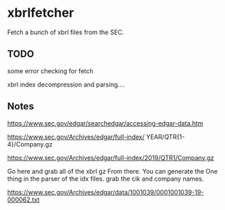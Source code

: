 # xbrlfetcher

Fetch a bunch of xbrl files from the SEC.

## TODO

some error checking for fetch

xbrl index decompression and parsing....

## Notes

https://www.sec.gov/edgar/searchedgar/accessing-edgar-data.htm

https://www.sec.gov/Archives/edgar/full-index/
YEAR/QTR{1-4}/Company.gz

https://www.sec.gov/Archives/edgar/full-index/2019/QTR1/Company.gz


Go here and grab all of the xbrl gz
From there. You can generate the
One thing in the parser of the idx files.
grab the cik and company names.

https://www.sec.gov/Archives/edgar/data/1001039/0001001039-19-000062.txt
